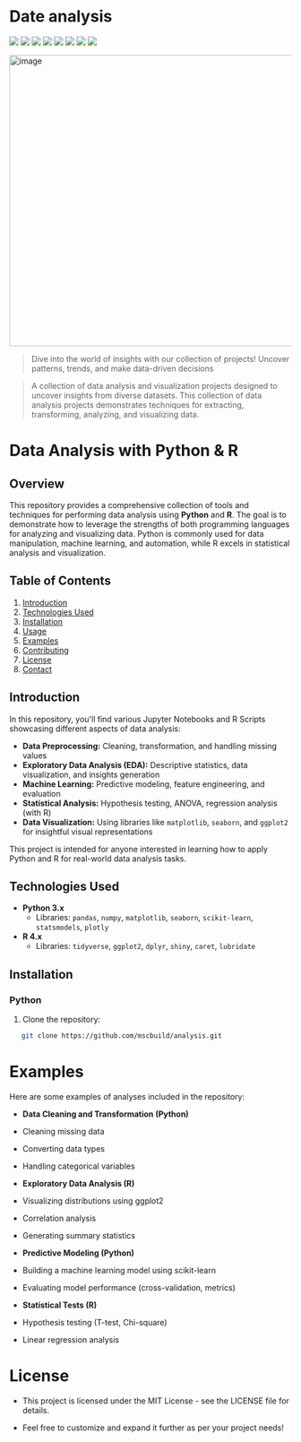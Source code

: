 # Date analysis
![](https://komarev.com/ghpvc/?username=mscbuild) 
 ![](https://img.shields.io/github/license/mscbuild/e-learning) 
 ![](https://img.shields.io/github/repo-size/mscbuild/analysis)
![](https://img.shields.io/badge/PRs-Welcome-green)
![](https://img.shields.io/badge/code%20style-python-green)
![](https://img.shields.io/github/stars/mscbuild)
![](https://img.shields.io/badge/Topic-Github-lighred)
![](https://img.shields.io/website?url=https%3A%2F%2Fgithub.com%2Fmscbuild)

<img width="1400" height="520" alt="image" src="https://github.com/user-attachments/assets/9a2a88e8-ab84-47e3-b001-e72f4ab14e28" />


>Dive into the world of insights with our collection of projects! Uncover patterns, trends, and make data-driven decisions

>A collection of data analysis and visualization projects designed to uncover insights from diverse datasets. This collection of data analysis projects demonstrates techniques for extracting, transforming, analyzing, and visualizing data.

 # Data Analysis with Python & R

## Overview
This repository provides a comprehensive collection of tools and techniques for performing data analysis using **Python** and **R**. The goal is to demonstrate how to leverage the strengths of both programming languages for analyzing and visualizing data. Python is commonly used for data manipulation, machine learning, and automation, while R excels in statistical analysis and visualization.

## Table of Contents
1. [Introduction](#introduction)
2. [Technologies Used](#technologies-used)
3. [Installation](#installation)
4. [Usage](#usage)
5. [Examples](#examples)
6. [Contributing](#contributing)
7. [License](#license)
8. [Contact](#contact)

## Introduction

In this repository, you'll find various Jupyter Notebooks and R Scripts showcasing different aspects of data analysis:

- **Data Preprocessing:** Cleaning, transformation, and handling missing values
- **Exploratory Data Analysis (EDA):** Descriptive statistics, data visualization, and insights generation
- **Machine Learning:** Predictive modeling, feature engineering, and evaluation
- **Statistical Analysis:** Hypothesis testing, ANOVA, regression analysis (with R)
- **Data Visualization:** Using libraries like `matplotlib`, `seaborn`, and `ggplot2` for insightful visual representations

This project is intended for anyone interested in learning how to apply Python and R for real-world data analysis tasks.

## Technologies Used

- **Python 3.x**
  - Libraries: `pandas`, `numpy`, `matplotlib`, `seaborn`, `scikit-learn`, `statsmodels`, `plotly`
- **R 4.x**
  - Libraries: `tidyverse`, `ggplot2`, `dplyr`, `shiny`, `caret`, `lubridate`

## Installation

### Python

1. Clone the repository:
~~~bash
   git clone https://github.com/mscbuild/analysis.git
~~~
# Examples

Here are some examples of analyses included in the repository:

- **Data Cleaning and Transformation (Python)**

- Cleaning missing data

- Converting data types

- Handling categorical variables

- **Exploratory Data Analysis (R)**

- Visualizing distributions using ggplot2

- Correlation analysis

- Generating summary statistics

- **Predictive Modeling (Python)**

- Building a machine learning model using scikit-learn

- Evaluating model performance (cross-validation, metrics)

- **Statistical Tests (R)**

- Hypothesis testing (T-test, Chi-square)

- Linear regression analysis

# License

- This project is licensed under the MIT License - see the LICENSE file for details.

 

- Feel free to customize and expand it further as per your project needs!



 



